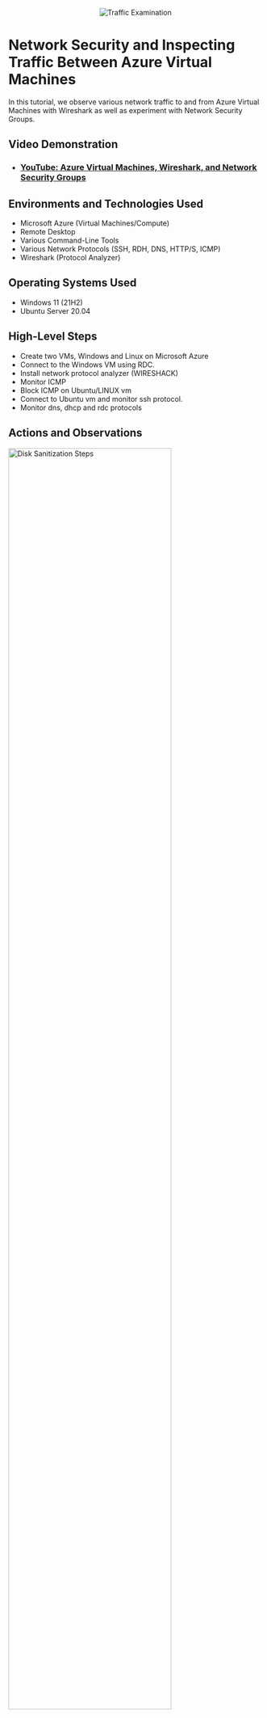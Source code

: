<p align="center">
<img src="https://i.imgur.com/Ua7udoS.png" alt="Traffic Examination"/>
</p>

<h1>Network Security and Inspecting Traffic Between Azure Virtual Machines</h1>
In this tutorial, we observe various network traffic to and from Azure Virtual Machines with Wireshark as well as experiment with Network Security Groups. <br />


<h2>Video Demonstration</h2>

- ### [YouTube: Azure Virtual Machines, Wireshark, and Network Security Groups](https://www.youtube.com)

<h2>Environments and Technologies Used</h2>

- Microsoft Azure (Virtual Machines/Compute)
- Remote Desktop
- Various Command-Line Tools
- Various Network Protocols (SSH, RDH, DNS, HTTP/S, ICMP)
- Wireshark (Protocol Analyzer)

<h2>Operating Systems Used </h2>

- Windows 11 (21H2)
- Ubuntu Server 20.04

<h2>High-Level Steps</h2>

-	Create two VMs, Windows and Linux on Microsoft Azure
-	Connect to the Windows VM using RDC.
-	Install network protocol analyzer (WIRESHACK)
-	Monitor ICMP
-	Block ICMP on Ubuntu/LINUX vm
-	Connect to Ubuntu vm and monitor ssh protocol.
-	Monitor dns, dhcp and rdc protocols


<h2>Actions and Observations</h2>

<p>
<img src="https://i.imgur.com/m588Flx.png" width="80%" alt="Disk Sanitization Steps"/>
</p>
<p>
Create a windows VM on azure.
</p>
<br />

<p>
<img src="https://i.imgur.com/G2rN4FL.png" height="80%" width="80%" alt="Disk Sanitization Steps"/>
</p>
<p>
Create an Ubuntu Linux VM on azure.
</p>
<br />

<p>
<img src="https://i.imgur.com/OcwWJgi.png" width="80%" width="80%" alt="Disk Sanitization Steps"/>
</p>
<p>
Connect the windows VM through Remote Desk Connection.
</p>
<br />

<p>
<img src="https://i.imgur.com/yBDEyzf.png" alt="Disk Sanitization Steps"/>
</p>
<p>
•	Download and Install network protocol analyzer (WIRESHACK)
</p>
<br />

<p>
<img src="https://i.imgur.com/Dv8owsM.png" width="80%" alt="Disk Sanitization Steps"/>
</p>
<p>
Enter ICMP in the wireshack monitor tab to analyze ICMP traffic using the ping command and VM2 private ip address.
</p>
<br />

<p>
<img src="https://i.imgur.com/sv77IhR.png" alt="Disk Sanitization Steps"/>
</p>
<p>
Analyze and monitor wireshack displaying the ICMP traffic activity.
</p>
<br />

<p>
<img src="https://i.imgur.com/t73JPGP.png" alt="Disk Sanitization Steps"/>
</p>
<p>
Using the '-t' option in the ping command, initialize a continuous ping to VM2 while monitoring ICMP traffic on wireshack.
</p>
<br />

<p>
<img src="https://i.imgur.com/tVzxJFe.png" alt="Disk Sanitization Steps"/>
</p>
<p>
Add new inbound rule on Linux VM blocking ICMP traffic:access the linux VM through the azure portal, click the networking tab and then click 'add inbound port rule'.
</p>
<br />

<p>
<img src="https://i.imgur.com/f9r9liU.png" alt="Disk Sanitization Steps"/>
</p>
<p>
Monitor and analyze changes in ICMP traffic both in the cmd terminal and wireshack dashboard after blocking ICMP traffic on the Linux VM. You will notice after the newly configured inbound port rule on the linux vm, ICMP traffic is blocked and does not return any data packets from the vm.
</p>
<br />

<p>
<img src="https://i.imgur.com/IQ051Y4.png" alt="Disk Sanitization Steps"/>
</p>
<p>
Using a private key downloaded from the ubuntu linux vm, connect to the vm using ssh command, its ip address and full path to the private key on the local machine. Enter and monitor ssh traffic through the wireshack dashboard either typing ssh or tcp.port == 22.(ssh command: ssh -i <full path to the private key> user@vm-ipaddress)
</p>
<br />

<p>
<img src="https://i.imgur.com/ASuUXAQ.png" alt="Disk Sanitization Steps"/>
</p>
<p>
After connecting and logging into the Linux VM, monitor the ssh traffic on wireshack.
</p>
<br />

<p>
<img src="https://i.imgur.com/aqWOaaA.png" width="80%" alt="Disk Sanitization Steps"/>
</p>
<p>
With every command executed in the linux vm terminal, wireshack monitors and reflects the activity .
</p>
<br />

<p>
<img src="https://i.imgur.com/U6mSjql.png" alt="Disk Sanitization Steps"/>
</p>
<p>
Enter dns in the wireshack monitoring tab to monitor dns traffic. You will notice ongoing traffic being captured especially if you have open webpages in the background which use dns(domain name system) to resolve domain names into ip addresses.
</p>
<br />

<p>
<img src="https://i.imgur.com/jPboTLc.png" alt="Disk Sanitization Steps"/>
</p>
<p>
Using a command like 'nslookup www.google.com' will task the dns to resolve and return the ip address of the domain name. Wireshack tracks and monitors the activity as dns is resolving the domain name .
</p>
<br />

<p>
<img src="https://i.imgur.com/3rt69fv.png" width="80%" alt="Disk Sanitization Steps"/>
</p>
<p>
DHCP(dynamic host configuration protocol) can be monitored by wireshack using cli commands like ipconfig, ipconfig /all and ipconfig /renew as it assigns new ip addresses to the server.
</p>
<br />

<p>
<img src="https://i.imgur.com/omSKV4d.png" alt="Disk Sanitization Steps"/>
</p>
<p>
Wireshack monitors dhcp activity as it assigns a new ip address.
</p>
<br />

<p>
<img src="https://i.imgur.com/KNTceQC.png" alt="Disk Sanitization Steps"/>
</p>
<p>
RDP/RDC; remote desktop protocol (port 3389) is used to connect and access servers remotely. It can be monitored using wireshack to analyze any traffic.
</p>
<br />

